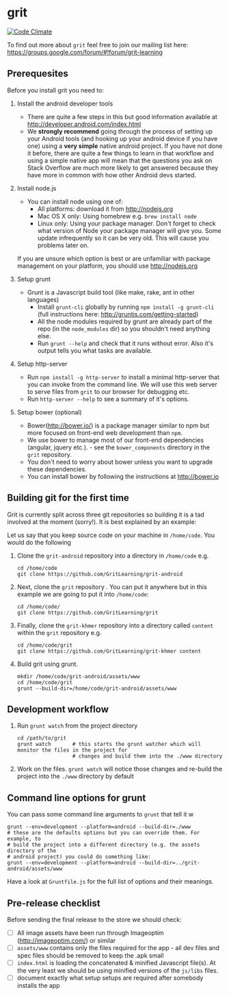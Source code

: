 # grit

[![Code Climate](https://codeclimate.com/github/GritLearning/grit.png)](https://codeclimate.com/github/GritLearning/grit)

To find out more about `grit` feel free to join our mailing list here: https://groups.google.com/forum/#!forum/grit-learning

## Prerequesites

Before you install grit you need to:

1. Install the android developer tools
    * There are quite a few steps in this but good information available at http://developer.android.com/index.html 
    * We **strongly recommend** going through the process of setting up your Android tools (and hooking up your android device if you have one) using a **very simple** native android project. If you have not done it before, there are quite a few things to learn in that workflow and using a simple native app will mean that the questions you ask on Stack Overflow are much more likely to get answered because they have more in common with how other Android devs started.
2. Install node.js
    * You can install node using one of:
        * All platforms: download it from http://nodejs.org
        * Mac OS X only: Using homebrew e.g. `brew install node`
        * Linux only: Using your package manager. Don't forget to check what version of Node your package manager will give you. Some update infrequently so it can be very old. This will cause you problems later on.

    If you are unsure which option is best or are unfamiliar with package management on your platform, you should use http://nodejs.org
3. Setup grunt
    * Grunt is a Javascript build tool (like make, rake, ant in other languages)
        * Install `grunt-cli` globally by running `npm install -g grunt-cli` (full instructions here: http://gruntjs.com/getting-started) 
        * All the node modules required by grunt are already part of the repo (in the `node_modules` dir) so you shouldn't need anything else.
        * Run `grunt --help` and check that it runs without error. Also it's output tells you what tasks are available.
4. Setup http-server
    * Run `npm install -g http-server` to install a minimal http-server that you can invoke from the command line. We will use this web server to serve files from `grit` to our browser for debugging etc. 
    * Run `http-server --help` to see a summary of it's options.

5. Setup bower (optional)
    * Bower(http://bower.io/) is a package manager similar to npm but more focused on front-end web development than `npm`. 
    * We use bower to manage most of our front-end dependencies (angular, jquery etc.). - see the `bower_components` directory in the `grit` repository.
    * You don't need to worry about bower unless you want to upgrade these dependencies. 
    * You can install bower by following the instructions at  http://bower.io

## Building git for the first time 
Grit is currently split across three git repositories so building it is a tad involved at the moment (sorry!). It is best explained by an example:

Let us say that you keep source code on your machine in `/home/code`. You would do the following

1. Clone the `grit-android` repository into a directory in `/home/code` e.g.
    ```
    cd /home/code
    git clone https://github.com/GritLearning/grit-android
    ```
2. Next, clone the `grit` repository . You can put it anywhere but in this example we are going to put it into `/home/code`:
    ```
    cd /home/code/
    git clone https://github.com/GritLearning/grit
    ```
3. Finally, clone the `grit-khmer` repository into a directory called `content` within the `grit` repository e.g.
    ```
    cd /home/code/grit
    git clone https://github.com/GritLearning/grit-khmer content
    ```
4. Build grit using grunt.
    ```
    mkdir /home/code/grit-android/assets/www
    cd /home/code/grit
    grunt --build-dir=/home/code/grit-android/assets/www
    ```

## Development workflow

1. Run `grunt watch` from the project directory
    ```
    cd /path/to/grit
    grunt watch       # this starts the grunt watcher which will monitor the files in the project for
                      # changes and build them into the ./www directory
    ```
2. Work on the files. `grunt watch` will notice those changes and re-build the project into the `./www` directory by default

## Command line options for grunt

You can pass some command line arguments to `grunt` that tell it w
```
grunt --env=development --platform=android --build-dir=./www 
# these are the defaults options but you can override them. For example, to
# build the project into a different directory (e.g. the assets directory of the
# android project) you could do something like:
grunt --env=development --platform=android --build-dir=../grit-android/assets/www
```

Have a look at `Gruntfile.js` for the full list of options and their meanings.


## Pre-release checklist

Before sending the final release to the store we should check:

- [ ] All image assets have been run through Imageoptim (http://imageoptim.com/) or similar
- [ ] `assets/www` contains only the files required for the app - all dev files and spec files should be removed to keep the .apk small
- [ ] `index.html` is loading the concatenated & minified Javascript file(s). At the very least we should be using minified versions of the `js/libs` files.
- [ ] document exactly what setup setups are required after somebody installs the app
